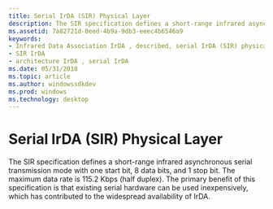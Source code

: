 ```yaml
---
title: Serial IrDA (SIR) Physical Layer
description: The SIR specification defines a short-range infrared asynchronous serial transmission mode with one start bit, 8 data bits, and 1 stop bit.
ms.assetid: 7a82721d-0eed-4b9a-9db3-eeec4b6546a9
keywords:
- Infrared Data Association IrDA , described, serial IrDA (SIR) physical layer
- SIR IrDA
- architecture IrDA , serial IrDA
ms.date: 05/31/2018
ms.topic: article
ms.author: windowssdkdev
ms.prod: windows
ms.technology: desktop
---
```


# Serial IrDA (SIR) Physical Layer

The SIR specification defines a short-range infrared asynchronous serial transmission mode with one start bit, 8 data bits, and 1 stop bit. The maximum data rate is 115.2 Kbps (half duplex). The primary benefit of this specification is that existing serial hardware can be used inexpensively, which has contributed to the widespread availability of IrDA.

 

 




